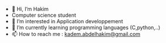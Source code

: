 - 👋 Hi, I’m Hakim
- Computer science student
- 👀 I’m interested in Application developpement
- 🌱 I’m currently learning programming languages (C,python,..)
- 📫 How to reach me : kadem.abdelhakim@gmail.com


<!---
Hakim520/Hakim520 is a ✨ special ✨ repository because its `README.md` (this file) appears on your GitHub profile.
You can click the Preview link to take a look at your changes.
--->

